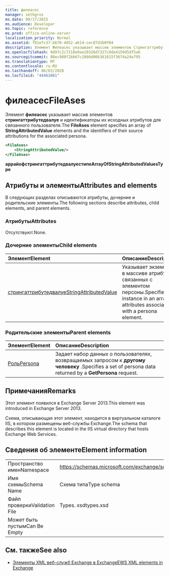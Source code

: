 ```yaml
---
title: филеасес
manager: sethgros
ms.date: 09/17/2015
ms.audience: Developer
ms.topic: reference
ms.prod: office-online-server
localization_priority: Normal
ms.assetid: f81efc37-bb70-4d52-a614-cec87d1b0f04
description: Элемент Филеасес указывает массив элементов Стрингаттрибутедвалуе и идентификаторы их исходных атрибутов для связанного пользователя.
ms.openlocfilehash: 9d97c2c7210e9ae20326d7327c9de4159d5df5a6
ms.sourcegitcommit: 88ec988f2bb67c1866d06b361615f3674a24e795
ms.translationtype: MT
ms.contentlocale: ru-RU
ms.lasthandoff: 06/03/2020
ms.locfileid: "44461081"
---
```

# <a name="fileases"></a><span data-ttu-id="aa273-103">филеасес</span><span class="sxs-lookup"><span data-stu-id="aa273-103">FileAses</span></span>

<span data-ttu-id="aa273-104">Элемент **филеасес** указывает массив элементов **стрингаттрибутедвалуе** и идентификаторы их исходных атрибутов для связанного пользователя.</span><span class="sxs-lookup"><span data-stu-id="aa273-104">The **FileAses** element specifies an array of **StringAttributedValue** elements and the identifiers of their source attributions for the associated persona.</span></span> 
  
```XML
<FileAses>
    <StringAttributedValue/>
</FileAses>
```

 <span data-ttu-id="aa273-105">**аррайофстрингаттрибутедвалуестипе**</span><span class="sxs-lookup"><span data-stu-id="aa273-105">**ArrayOfStringAttributedValuesType**</span></span>
## <a name="attributes-and-elements"></a><span data-ttu-id="aa273-106">Атрибуты и элементы</span><span class="sxs-lookup"><span data-stu-id="aa273-106">Attributes and elements</span></span>

<span data-ttu-id="aa273-107">В следующих разделах описываются атрибуты, дочерние и родительские элементы.</span><span class="sxs-lookup"><span data-stu-id="aa273-107">The following sections describe attributes, child elements, and parent elements.</span></span>
  
### <a name="attributes"></a><span data-ttu-id="aa273-108">Атрибуты</span><span class="sxs-lookup"><span data-stu-id="aa273-108">Attributes</span></span>

<span data-ttu-id="aa273-109">Отсутствуют.</span><span class="sxs-lookup"><span data-stu-id="aa273-109">None.</span></span>
  
### <a name="child-elements"></a><span data-ttu-id="aa273-110">Дочерние элементы</span><span class="sxs-lookup"><span data-stu-id="aa273-110">Child elements</span></span>

|<span data-ttu-id="aa273-111">**Элемент**</span><span class="sxs-lookup"><span data-stu-id="aa273-111">**Element**</span></span>|<span data-ttu-id="aa273-112">**Описание**</span><span class="sxs-lookup"><span data-stu-id="aa273-112">**Description**</span></span>|
|:-----|:-----|
|[<span data-ttu-id="aa273-113">стрингаттрибутедвалуе</span><span class="sxs-lookup"><span data-stu-id="aa273-113">StringAttributedValue</span></span>](stringattributedvalue.md) <br/> |<span data-ttu-id="aa273-114">Указывает экземпляр в массиве атрибутов, связанных с элементом персоны.</span><span class="sxs-lookup"><span data-stu-id="aa273-114">Specifies an instance in an array of attributes associated with a persona element.</span></span>  <br/> |
   
### <a name="parent-elements"></a><span data-ttu-id="aa273-115">Родительские элементы</span><span class="sxs-lookup"><span data-stu-id="aa273-115">Parent elements</span></span>

|<span data-ttu-id="aa273-116">**Элемент**</span><span class="sxs-lookup"><span data-stu-id="aa273-116">**Element**</span></span>|<span data-ttu-id="aa273-117">**Описание**</span><span class="sxs-lookup"><span data-stu-id="aa273-117">**Description**</span></span>|
|:-----|:-----|
|[<span data-ttu-id="aa273-118">Роль</span><span class="sxs-lookup"><span data-stu-id="aa273-118">Persona</span></span>](persona.md) <br/> |<span data-ttu-id="aa273-119">Задает набор данных о пользователях, возвращаемых запросом к **другому человеку** .</span><span class="sxs-lookup"><span data-stu-id="aa273-119">Specifies a set of persona data returned by a **GetPersona** request.</span></span>  <br/> |
   
## <a name="remarks"></a><span data-ttu-id="aa273-120">Примечания</span><span class="sxs-lookup"><span data-stu-id="aa273-120">Remarks</span></span>

<span data-ttu-id="aa273-121">Этот элемент появился в Exchange Server 2013.</span><span class="sxs-lookup"><span data-stu-id="aa273-121">This element was introduced in Exchange Server 2013.</span></span>
  
<span data-ttu-id="aa273-122">Схема, описывающая этот элемент, находится в виртуальном каталоге IIS, в котором размещены веб-службы Exchange.</span><span class="sxs-lookup"><span data-stu-id="aa273-122">The schema that describes this element is located in the IIS virtual directory that hosts Exchange Web Services.</span></span>
  
## <a name="element-information"></a><span data-ttu-id="aa273-123">Сведения об элементе</span><span class="sxs-lookup"><span data-stu-id="aa273-123">Element information</span></span>

|||
|:-----|:-----|
|<span data-ttu-id="aa273-124">Пространство имен</span><span class="sxs-lookup"><span data-stu-id="aa273-124">Namespace</span></span>  <br/> |https://schemas.microsoft.com/exchange/services/2006/types  <br/> |
|<span data-ttu-id="aa273-125">Имя схемы</span><span class="sxs-lookup"><span data-stu-id="aa273-125">Schema Name</span></span>  <br/> |<span data-ttu-id="aa273-126">Схема типа</span><span class="sxs-lookup"><span data-stu-id="aa273-126">Type schema</span></span>  <br/> |
|<span data-ttu-id="aa273-127">Файл проверки</span><span class="sxs-lookup"><span data-stu-id="aa273-127">Validation File</span></span>  <br/> |<span data-ttu-id="aa273-128">Types. xsd</span><span class="sxs-lookup"><span data-stu-id="aa273-128">types.xsd</span></span>  <br/> |
|<span data-ttu-id="aa273-129">Может быть пустым</span><span class="sxs-lookup"><span data-stu-id="aa273-129">Can Be Empty</span></span>  <br/> ||
   
## <a name="see-also"></a><span data-ttu-id="aa273-130">См. также</span><span class="sxs-lookup"><span data-stu-id="aa273-130">See also</span></span>



- [<span data-ttu-id="aa273-131">Элементы XML веб-служб Exchange в Exchange</span><span class="sxs-lookup"><span data-stu-id="aa273-131">EWS XML elements in Exchange</span></span>](ews-xml-elements-in-exchange.md)

